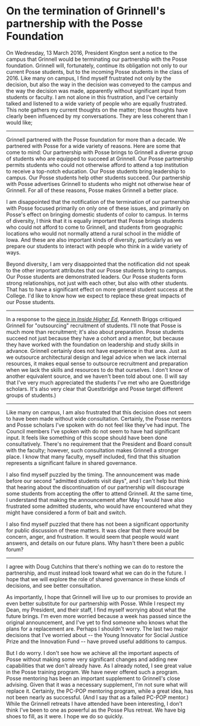 On the termination of Grinnell's partnership with the Posse Foundation
======================================================================

On Wednesday, 13 March 2016, President Kington sent a notice to the campus
that Grinnell would be terminating our partnership with the Posse foundation.
Grinnell will, fortunately, continue its obligation not only to our current
Posse students, but to the incoming Posse students in the class of 2016.
Like many on campus, I find myself frustrated not only by the decision,
but also the way in the decision was conveyed to the campus and the way
the decision was made, apparently without significant input from students
or faculty.  I am not alone in this frustration, and I've certainly talked
and listened to a wide variety of people who are equally frustrated.
This note gathers my current thoughts on the matter; those thoughts have
clearly been influenced by my conversations.  They are less coherent than
I would like; 

---

Grinnell partnered with the Posse foundation for more than a decade.
We partnered with Posse for a wide variety of reasons.  Here are some
that come to mind: Our partnership with Posse brings to Grinnell a
diverse group of students who are equipped to succeed at Grinnell.
Our Posse partnership permits students who could not otherwise afford to
attend a top institution to receive a top-notch education.  Our Posse
students bring leadership to campus.  Our Posse students help other
students succeed.  Our partnership with Posse advertises Grinnell to
students who might not otherwise hear of Grinnell.  For all of these
reasons, Posse makes Grinnell a better place.

I am disappointed that the notification of the termination of our
partnership with Posse focused primarily on only one of these issues,
and primarily on Posse's effect on bringing domestic students of color
to campus.  In terms of diversity, I think that it is equally important
that Posse brings students who could not afford to come to Grinnell,
and students from geographic locations who would not normally attend a
rural school in the middle of Iowa.  And these are also important kinds
of diversity, particularly as we prepare our students to interact with
people who think in a wide variety of ways.

Beyond diversity, I am very disappointed that the notification did not
speak to the other important attributes that our Posse students bring
to campus.  Our Posse students are demonstrated leaders.  Our Posse
students form strong relationships, not just with each other, but also
with other students.  That has to have a significant effect on more
general student success at the College.  I'd like to know how we expect
to replace these great impacts of our Posse students.

---

In a response to the [piece in _Inside Higher
Ed_](https://www.insidehighered.com/news/2016/04/18/grinnell-severs-ties-posse-foundation),
Kenneth Briggs critiqued Grinnell for "outsourcing" recruitment of students.
I'll note that Posse is much more than recruitment; it's also about 
preparation.  Posse students succeed not just because they have a 
cohort and a mentor, but because they have worked with the foundation
on leadership and study skills in advance.  Grinnell certainly does not
have experience in that area.  Just as we outsource architectural 
design and legal advice when we lack internal resources, it makes equal
sense to outsource recruitment and preparation when we lack the skills
and resources to do that ourselves.  I don't know of another equivalent
source, and we haven't been told about one.  (I will say that I've very
much appreciated the students I've met who are Questbridge scholars.  It's
also very clear that Questbridge and Posse target different groups of
students.)

---

Like many on campus, I am also frustrated that this decision does not
seem to have been made without wide consultation.  Certainly, the Posse
mentors and Posse scholars I've spoken with do not feel like they've
had input.  The Council members I've spoken with do not seem to have
had significant input.  It feels like something of this scope should have
been done consultatively.   There's no requirement that the President
and Board consult with the faculty; however, such consultation makes
Grinnell a stronger place.  I know that many faculty, myself included,
find that this situation represents a significant failure in shared
governance.

I also find myself puzzled by the timing.  The announcement was made
before our second "admitted students visit days", and I can't help but
think that hearing about the discontinuation of our partnership will
discourage some students from accepting the offer to attend Grinnell.
At the same time, I understand that making the announcement after May
1 would have also frustrated some admitted students, who would have
encountered what they might have considered a form of bait and switch.

I also find myself puzzled that there has not been a significant
opportunity for public discussion of these matters.  It was clear that
there would be concern, anger, and frustration.  It would seem that
people would want answers, and details on our future plans.  Why hasn't
there been a public forum?

---

I agree with Doug Cutchins that there's nothing we can do to restore
the partnership, and must instead look toward what we can do in the 
future.  I hope that we will explore the role of shared governance
in these kinds of decisions, and see better consultation.

As importantly, I hope that Grinnell will live up to our promises
to provide an even better substitute for our partnership with Posse.
While I respect my Dean, my President, and their staff, I find myself
worrying about what the future brings.  I'm even more worried because
a week has passed since the original announcement, and I've yet to
find someone who knows what the plans for a replacement are.  Perhaps I
shouldn't worry.  The last two major decisions that I've worried about --
the Young Innovator for Social Justice Prize and the Innovation Fund --
have proved useful additions to campus.

But I do worry.  I don't see how we achieve all the important aspects
of Posse without making some very significant changes and adding new
capabilities that we don't already have.  As I already noted, I see
great value in the Posse training program.  We have never offered such
a program.  Posse mentoring has been an important supplement to Grinnell's
close advising.  Given that it was a necessary supplement, I'm not sure
what will replace it.  Certainly, the PC-POP mentoring program, while
a great idea, has not been nearly as successful.  (And I say that as
a failed PC-POP mentor.)  While the Grinnell retreats I have attended
have been interesting, I don't think I've been to one as powerful as the
Posse Plus retreat.  We have big shoes to fill, as it were.  I hope we
do so quickly.
